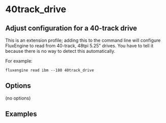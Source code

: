 40track_drive
====
## Adjust configuration for a 40-track drive
<!-- This file is automatically generated. Do not edit. -->

This is an extension profile; adding this to the command line will configure
FluxEngine to read from 40-track, 48tpi 5.25" drives. You have to tell it because there is
no way to detect this automatically.

For example:

```
fluxengine read ibm --180 40track_drive
```

## Options

(no options)

## Examples

